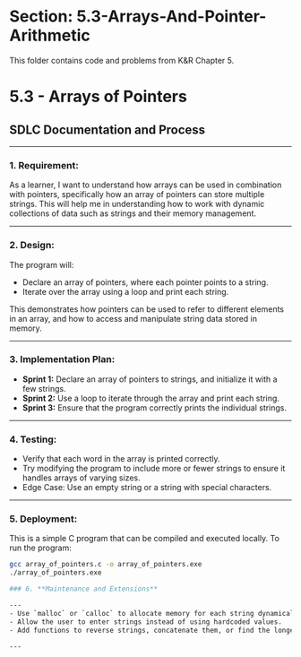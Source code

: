 # Section: 5.3-Arrays-And-Pointer-Arithmetic
This folder contains code and problems from K&R Chapter 5.
# 5.3 - Arrays of Pointers

## SDLC Documentation and Process

---

### 1. **Requirement:**

As a learner, I want to understand how arrays can be used in combination with pointers, specifically how an array of pointers can store multiple strings. This will help me in understanding how to work with dynamic collections of data such as strings and their memory management.

---

### 2. **Design:**

The program will:
- Declare an array of pointers, where each pointer points to a string.
- Iterate over the array using a loop and print each string.

This demonstrates how pointers can be used to refer to different elements in an array, and how to access and manipulate string data stored in memory.

---

### 3. **Implementation Plan:**

- **Sprint 1:** Declare an array of pointers to strings, and initialize it with a few strings.
- **Sprint 2:** Use a loop to iterate through the array and print each string.
- **Sprint 3:** Ensure that the program correctly prints the individual strings.

---

### 4. **Testing:**

- Verify that each word in the array is printed correctly.
- Try modifying the program to include more or fewer strings to ensure it handles arrays of varying sizes.
- Edge Case: Use an empty string or a string with special characters.

---

### 5. **Deployment:**

This is a simple C program that can be compiled and executed locally. To run the program:

```bash
gcc array_of_pointers.c -o array_of_pointers.exe
./array_of_pointers.exe

### 6. **Maintenance and Extensions**

---
- Use `malloc` or `calloc` to allocate memory for each string dynamically.
- Allow the user to enter strings instead of using hardcoded values.
- Add functions to reverse strings, concatenate them, or find the longest string.

--- 